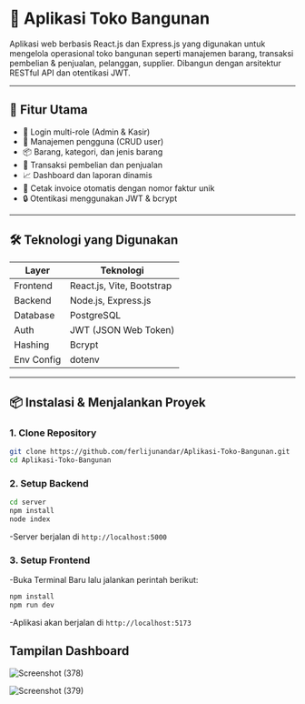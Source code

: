# 🧱 Aplikasi Toko Bangunan

Aplikasi web berbasis React.js dan Express.js yang digunakan untuk mengelola operasional toko bangunan seperti manajemen barang, transaksi pembelian & penjualan, pelanggan, supplier. Dibangun dengan arsitektur RESTful API dan otentikasi JWT.

---

## 🚀 Fitur Utama

- 🔐 Login multi-role (Admin & Kasir)
- 👥 Manajemen pengguna (CRUD user)
- 📦 Barang, kategori, dan jenis barang
- 🧾 Transaksi pembelian dan penjualan
- 📈 Dashboard dan laporan dinamis
- 🧮 Cetak invoice otomatis dengan nomor faktur unik
- 🔒 Otentikasi menggunakan JWT & bcrypt

---

## 🛠️ Teknologi yang Digunakan

| Layer      | Teknologi                      |
|------------|--------------------------------|
| Frontend   | React.js, Vite, Bootstrap      |
| Backend    | Node.js, Express.js            |
| Database   | PostgreSQL                     |
| Auth       | JWT (JSON Web Token)           |
| Hashing    | Bcrypt                         |
| Env Config | dotenv                         |

---

## 📦 Instalasi & Menjalankan Proyek

### 1. Clone Repository

```bash
git clone https://github.com/ferlijunandar/Aplikasi-Toko-Bangunan.git
cd Aplikasi-Toko-Bangunan
```
### 2. Setup Backend

```bash
cd server
npm install
node index
```
-Server berjalan di `http://localhost:5000`
### 3. Setup Frontend
-Buka Terminal Baru lalu jalankan perintah berikut:
```bash
npm install
npm run dev
```
-Aplikasi akan berjalan di `http://localhost:5173`

## Tampilan Dashboard

![Screenshot (378)](https://github.com/user-attachments/assets/0243d0f8-5436-4910-9e20-713b60112341)

![Screenshot (379)](https://github.com/user-attachments/assets/9c67f14c-fc79-407f-a003-ab6e94fe16e4)

